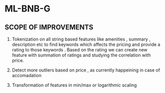 # ML-BNB-G

## SCOPE OF IMPROVEMENTS
1. Tokenization on all string based features like amenities , summary , description etc to find keywords which affects the pricing and provide a rating to those keywords . Based on the rating we can create new feature with summation of ratings and studying the correlation with price.

2. Detect more outliers based on price , as currently happeining in case of accomadation 

3. Transformation of features in min/max or logarithmic scaling
